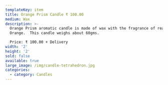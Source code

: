 ```yaml
---
templateKey: item
title: Orange Prism Candle ₹ 100.00
medium: Wax
description: >-
  Orange Prism aromatic candle is made of wax with the fragrance of real
  Orange.  This candle weighs about 60gms.

  Price: ₹ 100.00 + Delivery
width: '2'
height: '2'
sold: false
available: true
large_image: /img/candle-tetrahedron.jpg
categories:
  - category: Candles
---
```


